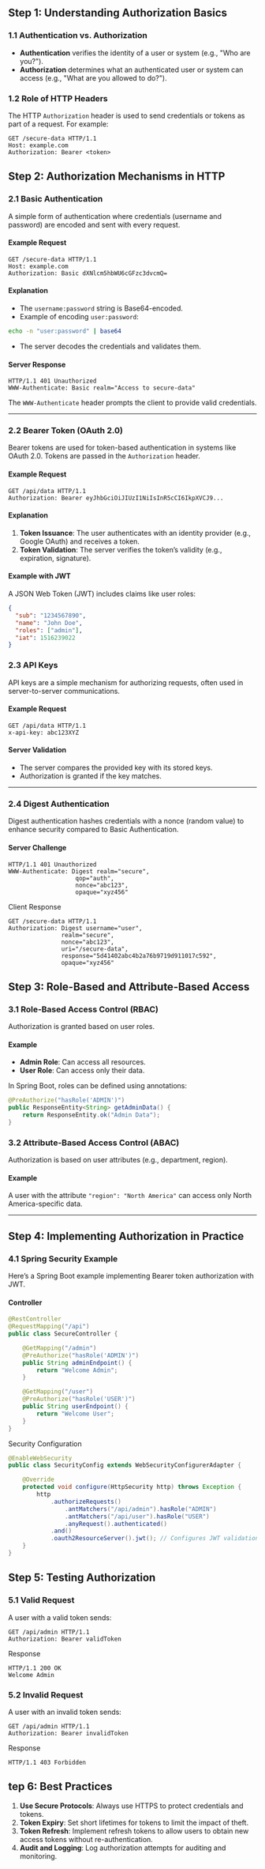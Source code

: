 ## **Step 1: Understanding Authorization Basics**

### 1.1 Authentication vs. Authorization

- **Authentication** verifies the identity of a user or system (e.g., "Who are you?").
- **Authorization** determines what an authenticated user or system can access (e.g., "What are you allowed to do?").

### 1.2 Role of HTTP Headers

The HTTP `Authorization` header is used to send credentials or tokens as part of a request. For example:
```http
GET /secure-data HTTP/1.1
Host: example.com
Authorization: Bearer <token>
```
## **Step 2: Authorization Mechanisms in HTTP**

### 2.1 Basic Authentication

A simple form of authentication where credentials (username and password) are encoded and sent with every request.

#### Example Request
```http
GET /secure-data HTTP/1.1
Host: example.com
Authorization: Basic dXNlcm5hbWU6cGFzc3dvcmQ=
```
#### Explanation

- The `username:password` string is Base64-encoded.
- Example of encoding `user:password`:
```bash
echo -n "user:password" | base64
```
- The server decodes the credentials and validates them.
#### Server Response
```http
HTTP/1.1 401 Unauthorized
WWW-Authenticate: Basic realm="Access to secure-data"
```
The `WWW-Authenticate` header prompts the client to provide valid credentials.

---

### 2.2 Bearer Token (OAuth 2.0)

Bearer tokens are used for token-based authentication in systems like OAuth 2.0. Tokens are passed in the `Authorization` header.

#### Example Request
```http
GET /api/data HTTP/1.1
Authorization: Bearer eyJhbGciOiJIUzI1NiIsInR5cCI6IkpXVCJ9...
```
#### Explanation

1. **Token Issuance**: The user authenticates with an identity provider (e.g., Google OAuth) and receives a token.
2. **Token Validation**: The server verifies the token’s validity (e.g., expiration, signature).

#### Example with JWT

A JSON Web Token (JWT) includes claims like user roles:
```json
{
  "sub": "1234567890",
  "name": "John Doe",
  "roles": ["admin"],
  "iat": 1516239022
}
```
### 2.3 API Keys

API keys are a simple mechanism for authorizing requests, often used in server-to-server communications.

#### Example Request
```http
GET /api/data HTTP/1.1
x-api-key: abc123XYZ
```
#### Server Validation

- The server compares the provided key with its stored keys.
- Authorization is granted if the key matches.

---

### 2.4 Digest Authentication

Digest authentication hashes credentials with a nonce (random value) to enhance security compared to Basic Authentication.

#### Server Challenge
```http
HTTP/1.1 401 Unauthorized
WWW-Authenticate: Digest realm="secure",
                   qop="auth",
                   nonce="abc123",
                   opaque="xyz456"
```
Client Response
```http
GET /secure-data HTTP/1.1
Authorization: Digest username="user",
               realm="secure",
               nonce="abc123",
               uri="/secure-data",
               response="5d41402abc4b2a76b9719d911017c592",
               opaque="xyz456"
```
## **Step 3: Role-Based and Attribute-Based Access**

### 3.1 Role-Based Access Control (RBAC)

Authorization is granted based on user roles.

#### Example

- **Admin Role**: Can access all resources.
- **User Role**: Can access only their data.

In Spring Boot, roles can be defined using annotations:
```java
@PreAuthorize("hasRole('ADMIN')")
public ResponseEntity<String> getAdminData() {
    return ResponseEntity.ok("Admin Data");
}
```
### 3.2 Attribute-Based Access Control (ABAC)

Authorization is based on user attributes (e.g., department, region).

#### Example

A user with the attribute `"region": "North America"` can access only North America-specific data.

---

## **Step 4: Implementing Authorization in Practice**

### 4.1 Spring Security Example

Here’s a Spring Boot example implementing Bearer token authorization with JWT.

#### Controller
```java
@RestController
@RequestMapping("/api")
public class SecureController {

    @GetMapping("/admin")
    @PreAuthorize("hasRole('ADMIN')")
    public String adminEndpoint() {
        return "Welcome Admin";
    }

    @GetMapping("/user")
    @PreAuthorize("hasRole('USER')")
    public String userEndpoint() {
        return "Welcome User";
    }
}
```
Security Configuration
```java
@EnableWebSecurity
public class SecurityConfig extends WebSecurityConfigurerAdapter {

    @Override
    protected void configure(HttpSecurity http) throws Exception {
        http
            .authorizeRequests()
                .antMatchers("/api/admin").hasRole("ADMIN")
                .antMatchers("/api/user").hasRole("USER")
                .anyRequest().authenticated()
            .and()
            .oauth2ResourceServer().jwt(); // Configures JWT validation
    }
}
```
## **Step 5: Testing Authorization**

### 5.1 Valid Request

A user with a valid token sends:
```http
GET /api/admin HTTP/1.1
Authorization: Bearer validToken
```
Response
```http
HTTP/1.1 200 OK
Welcome Admin
```
### 5.2 Invalid Request

A user with an invalid token sends:
```http
GET /api/admin HTTP/1.1
Authorization: Bearer invalidToken
```
Response
```http
HTTP/1.1 403 Forbidden
```
## **tep 6: Best Practices**

1. **Use Secure Protocols**: Always use HTTPS to protect credentials and tokens.
2. **Token Expiry**: Set short lifetimes for tokens to limit the impact of theft.
3. **Token Refresh**: Implement refresh tokens to allow users to obtain new access tokens without re-authentication.
4. **Audit and Logging**: Log authorization attempts for auditing and monitoring.